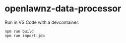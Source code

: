 # openlawnz-data-processor

Run in VS Code with a devcontainer.

    npm run build
    npm run import:jdo